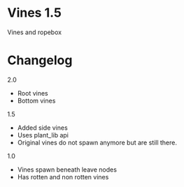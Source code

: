 Vines 1.5
=====
Vines and ropebox

Changelog
====
2.0
* Root vines
* Bottom vines

1.5
* Added side vines
* Uses plant_lib api
* Original vines do not spawn anymore but are still there.

1.0
* Vines spawn beneath leave nodes
* Has rotten and non rotten vines


